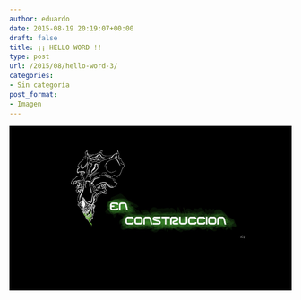 ```yaml
---
author: eduardo
date: 2015-08-19 20:19:07+00:00
draft: false
title: ¡¡ HELLO WORD !!
type: post
url: /2015/08/hello-word-3/
categories:
- Sin categoría
post_format:
- Imagen
---
```


[![Logo_EnConstruccion](assets/2015-08-19-hello-word/Logo_EnConstruccion.jpg)
](assets/2015-08-19-hello-word/Logo_EnConstruccion.jpg)
